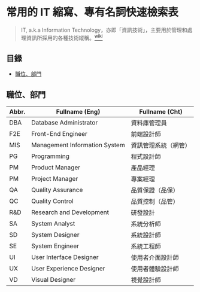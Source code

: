 常用的 IT 縮寫、專有名詞快速檢索表
==================================
> IT, a.k.a Information Technology，亦即「資訊技術」，主要用於管理和處理資訊所採用的各種技術縱稱。[<sup>wiki</sup>][wiki-it]

[wiki-it]: https://zh.wikipedia.org/wiki/信息技术

目錄
----
- [職位、部門][readme-department]

職位、部門
----------

Abbr.  | Fullname (Eng)                | Fullname (Cht)
-----  | --------------                | --------------
DBA    | Database Administrator        | 資料庫管理員
F2E    | Front-End Engineer            | 前端設計師
MIS    | Management Information System | 資訊管理系統（網管）
PG     | Programming                   | 程式設計師
PM     | Product Manager               | 產品經理
PM     | Project Manager               | 專案經理
QA     | Quality Assurance             | 品質保證（品保）
QC     | Quality Control               | 品質控制（品管）
R&D    | Research and Development      | 研發設計
SA     | System Analyst                | 系統分析師
SD     | System Designer               | 系統設計師
SE     | System Engineer               | 系統工程師
UI     | User Interface Designer       | 使用者介面設計師
UX     | User Experience Designer      | 使用者體驗設計師
VD     | Visual Designer               | 視覺設計師

[readme-department]: #user-content-職位部門
